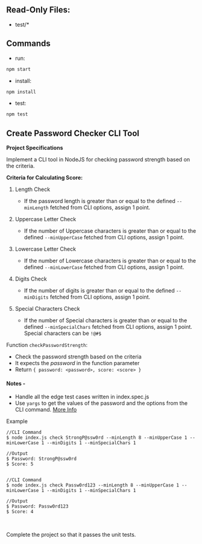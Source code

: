 
## Read-Only Files:
- test/*

## Commands
- run: 
```bash
npm start
```
- install: 
```bash
npm install
```
- test: 
```bash
npm test
```
Create Password Checker CLI Tool
--------------------------------

**Project Specifications**

Implement a CLI tool in NodeJS for checking password strength based on the criteria.

**Criteria for Calculating Score:**

1.  Length Check
    
    *   If the password length is greater than or equal to the defined `--minLength` fetched from CLI options, assign 1 point.
2.  Uppercase Letter Check
    
    *   If the number of Uppercase characters is greater than or equal to the defined `--minUpperCase` fetched from CLI options, assign 1 point.
3.  Lowercase Letter Check
    
    *   If the number of Lowercase characters is greater than or equal to the defined `--minLowerCase` fetched from CLI options, assign 1 point.
4.  Digits Check
    
    *   If the number of digits is greater than or equal to the defined `--minDigits` fetched from CLI options, assign 1 point.
5.  Special Characters Check
    
    *   If the number of Special characters is greater than or equal to the defined `--minSpecialChars` fetched from CLI options, assign 1 point. Special characters can be `!@#$`

Function `checkPasswordStrength`:

*   Check the password strength based on the criteria
*   It expects the _password_ in the function parameter
*   Return `{ password: <password>, score: <score> }`

#### Notes - 

*   Handle all the edge test cases written in index.spec.js
*   Use `yargs` to get the values of the password and the options from the CLI command. [More Info](https://www.npmjs.com/package/yargs)

Example

```
//CLI Command
$ node index.js check StrongP@ssw0rd --minLength 8 --minUpperCase 1 --minLowerCase 1 --minDigits 1 --minSpecialChars 1

//Output
$ Password: StrongP@ssw0rd
$ Score: 5


//CLI Command
$ node index.js check Passw0rd123 --minLength 8 --minUpperCase 1 --minLowerCase 1 --minDigits 1 --minSpecialChars 1

//Output
$ Password: Passw0rd123
$ Score: 4
```
 

Complete the project so that it passes the unit tests.
